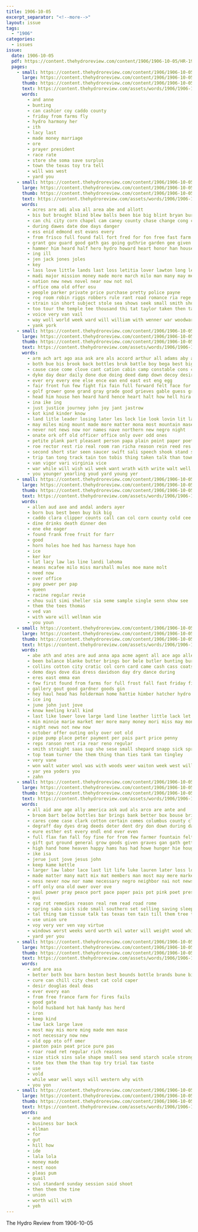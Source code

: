 ```yaml
---
title: 1906-10-05
excerpt_separator: "<!--more-->"
layout: issue
tags:
  - "1906"
categories:
  - issues
issue:
  date: 1906-10-05
  pdf: https://content.thehydroreview.com/content/1906/1906-10-05/HR-1906-10-05.pdf
  pages:
    - small: https://content.thehydroreview.com/content/1906/1906-10-05/small/HR-1906-10-05-01.jpg
      large: https://content.thehydroreview.com/content/1906/1906-10-05/large/HR-1906-10-05-01.jpg
      thumb: https://content.thehydroreview.com/content/1906/1906-10-05/thumbnails/HR-1906-10-05-01.jpg
      text: https://content.thehydroreview.com/assets/words/1906/1906-10-05/HR-1906-10-05-01.txt
      words:
        - and anne
        - bunting
        - can cashier coy caddo county
        - friday from farms fly
        - hydro harmony her
        - ith
        - lacy last
        - made money marriage
        - ore
        - prayer president
        - race rate
        - store she soma save surplus
        - town the texas toy tra tell
        - will was west
        - yard you
    - small: https://content.thehydroreview.com/content/1906/1906-10-05/small/HR-1906-10-05-02.jpg
      large: https://content.thehydroreview.com/content/1906/1906-10-05/large/HR-1906-10-05-02.jpg
      thumb: https://content.thehydroreview.com/content/1906/1906-10-05/thumbnails/HR-1906-10-05-02.jpg
      text: https://content.thehydroreview.com/assets/words/1906/1906-10-05/HR-1906-10-05-02.txt
      words:
        - acres are adi alva all area abe and allott
        - bis but brought blind blew balls been bie big blint bryan burn
        - can chi city corn chapel cam caney county chase change cong college
        - during dawes date doe days danger
        - ess enid edmond est evans every
        - from frisco full found fall fort fred for fon free fast farm fire
        - grant gov guard good gath gas going guthrie garden gee given
        - hammer him heard half hero hydro howard heart honor han house held has homestead head hom her herbert
        - ing ill
        - jen jack jones joles
        - key
        - lass love little lands last loss letitia lover lawton long lead land live living leader large
        - madi major mission money made more march milo man many may men miss
        - nation new news novel near now not nol
        - office oma old offer osu
        - people parker private price purchase pretty police payne
        - rog room robin riggs robbers rule rant road romance ria rege
        - strain sin short subject stole sea shows seek small smith shon say store stops six she safe such son stock signe sledge school sem state special sell squire sill surface
        - too tour the temple tee thousand thi tat taylor taken then tan than tho ten
        - voice very van vail
        - way woll world week ward will william with wenner war woodward work well was while washington word
        - yank york
    - small: https://content.thehydroreview.com/content/1906/1906-10-05/small/HR-1906-10-05-03.jpg
      large: https://content.thehydroreview.com/content/1906/1906-10-05/large/HR-1906-10-05-03.jpg
      thumb: https://content.thehydroreview.com/content/1906/1906-10-05/thumbnails/HR-1906-10-05-03.jpg
      text: https://content.thehydroreview.com/assets/words/1906/1906-10-05/HR-1906-10-05-03.txt
      words:
        - arm ach art ago asa ask are als accord arthur all adams aby army ani ager and ave ace apple
        - both bue bis brook back bottles bruk battle boy bega best big birt bein but blair bonds badge began biggin break beard bet been baby breath brown blow below billy bac black bridge better bone
        - cause case come clove cant cation cabin camp constable cons cold came care car captain clous camping course class chance carbon child cross con canyon coo cock can
        - dyke day dear daily done due doing deed damp down decoy desire days does darrah door drilling duly dot dell doe depre during doubt drew
        - ever ery every ene else ence ean end east est eng egg
        - fair front fun few fight fix fain full forward felt face for fore frame from friend fast first fread fancy fee fling fand fine found free fall fer forget francis
        - golf grower gone grand gray grade good grieves gable guess ground grave gratton graves gave
        - head him house hen heard hard hence heart halt how hell hira hee hed hire heap hea horse hand held has hina heading her high heres hapes hol hum hie hope hes hone hind holding houston hill husband hands handle half had
        - ina ike ing
        - just justice journey john joy jant jastrow
        - kot kind kinder know
        - land litle leader losing later les lock lie look lovin lit late let lay line low lynde little love links lye like lite limb last lane long
        - may miles ming mount made more matter mona most mountain mase moun merchant mustache merry moses mort mak means moment must miss man moh money mine mild mena mean mow mon morning master men mask much
        - never not news now nor names nave northern new negro night
        - onate ork off old officer office only over odd ones
        - petite plank part pleasant person papa plain point paper poet plant post pause private pete place poor pair porch press peace pick peter pont pretty picking
        - roe rector rest rio real room ran richa reason rein reed res ren read rom rough ralls rose row rosemary run rider rather rajah
        - second short star seen saucer swift sali speech shook stand such seo stream somerville side sad speak sites soon sir she scow step square smokes set supply station stay spoon strong single shou still see surgeon seem sailor southern sho sunday states saw stump sailors summer say sensi sah shall state said sal standing shoulders steel smile
        - trip tan tong track tain ton tobis thing taken talk than town tae tes tye too tone tillage take tiny trail ten them train tink thousand tumbling trom top tho tim the ting trees then trust times tite tree tell tas ture
        - van vigor vari virginia vice
        - war while will wish wil week want wrath with write walt well why wear woods whistle word wrench went wee wife worst work words way world winton win was
        - you younger yearling youd yard young yer
    - small: https://content.thehydroreview.com/content/1906/1906-10-05/small/HR-1906-10-05-04.jpg
      large: https://content.thehydroreview.com/content/1906/1906-10-05/large/HR-1906-10-05-04.jpg
      thumb: https://content.thehydroreview.com/content/1906/1906-10-05/thumbnails/HR-1906-10-05-04.jpg
      text: https://content.thehydroreview.com/assets/words/1906/1906-10-05/HR-1906-10-05-04.txt
      words:
        - allen aud axe and andal anders ayer
        - born bus best been buy bik big
        - caddo clara clipper counts call can col corn county cold cee cull
        - dine drinks death dinner den
        - ene eke eager
        - found frank free fruit for farr
        - good
        - horn holes hoe hed has harness haye hon
        - ice
        - ker kor
        - lat lacy law las line landi lahoma
        - means mcafee milo miss marshall mules moe mane molt
        - need now
        - over office
        - pay power per pap
        - queen
        - racine regular revie
        - shou suit simi sheller sia seme sample single senn show see
        - them the tees thomas
        - ved van
        - with ware will wellman wie
        - you youn
    - small: https://content.thehydroreview.com/content/1906/1906-10-05/small/HR-1906-10-05-05.jpg
      large: https://content.thehydroreview.com/content/1906/1906-10-05/large/HR-1906-10-05-05.jpg
      thumb: https://content.thehydroreview.com/content/1906/1906-10-05/thumbnails/HR-1906-10-05-05.jpg
      text: https://content.thehydroreview.com/assets/words/1906/1906-10-05/HR-1906-10-05-05.txt
      words:
        - abe ath and ates are aud anna apa acme agent all ace ago allen amee
        - been balance blanke butter brings bor bele butler bunting burg buy brake bale broom big but bec bank blue
        - collins cotton city cratic col corn card came cash cass coats chek church course
        - demo days dove dia dress davidson day dry dance during
        - eres east emma ean
        - few first found from farms for full frost fall fast friday fitzpatrick
        - gallery gout good gardner goods gin
        - hey haul head has holderman home hattie himber hatcher hydro hall her hens
        - ice ing
        - june john just jove
        - know keeling krall kind
        - last like lower love large land line leather little lack let lohr litle late light
        - min minnie marie market mer more many money mori miss may monday made mead man mower
        - night news not new now
        - october offer outing only over oot old
        - pipe pump place peter payment per pais part price penny
        - reps ranson rent ria rear reno regular
        - smith straight saas sup she sese small shepard snapp sick springs sale sass start saturday sean spring say special sud sees sell soe stock see
        - top team turner the them thing than ties tank tan tingley
        - very vane
        - won walt water wool was with woods weer waiton week west will wheat weeks
        - yar yea yoders you
        - zahn
    - small: https://content.thehydroreview.com/content/1906/1906-10-05/small/HR-1906-10-05-06.jpg
      large: https://content.thehydroreview.com/content/1906/1906-10-05/large/HR-1906-10-05-06.jpg
      thumb: https://content.thehydroreview.com/content/1906/1906-10-05/thumbnails/HR-1906-10-05-06.jpg
      text: https://content.thehydroreview.com/assets/words/1906/1906-10-05/HR-1906-10-05-06.txt
      words:
        - all aid ane age ally america ask aud als arco are ante and
        - broom bart below bottles bar brings bank better box bouse brick battle been boll but book bright bottom baptist backs barren bein began bent beats best black brought
        - cares come case clark cotton certain comes columbus county clear chris cau can cooks cost crone cases cook course con cork curly change cold cause
        - degraff day dyes drag deeds deter dent dry don down during david deanne days dip duty dor duet door danton den doctor drop dies denney
        - eure esther est every endl end ever even
        - full flax fan fall foy fine for from few farmer fountain felt friends fields fore fruits fow farm faith fill first
        - gift gut ground general grow goods given graves gan gath getting grape gold good gener
        - high hand home heaven happy hams has had howe hunger hie hough hartman how half hundred hold her house honesty hone harder him hath hot heart husband
        - ike isa
        - jerue just jove jesus john
        - keep kame kettle
        - larger law labor lace last lit life luke lauren later loss lond lesson left lamp leche look loving long leader line little leary lose lead lower lease london let love
        - made matter many matt mix mat members man most may mere market money men mand must meas mas moro milner mine mcgann matthew mon much
        - ness never now nor name necessary negro neighbor nai not news new night nat nation noss
        - off only ona old ower over ove
        - paul power pray peace port pace paper pais pot pink poet present place per pebbles price prophet prayer
        - qui
        - rag rot remedies reason real rem read road rome
        - spring saba sick side small southern set selling saving sleep sim shape shed study stopper soul sos school sutter she such sal sense sheaves size sell sea stains sauce sid see soap seen sunday shall strong shoe straight snow straws sch soon six sweep sons say silver
        - tal thing tam tissue talk tas texas ten tain till them tree toward thomas tiara tho thow terrible then tod than taken ted thy thad the
        - use union ure
        - voy very ver ven vay virtue
        - windows worst weeks word worth wil water will weight wood white with wire weather was way words wery ward weak work why williams
        - yard yer you
    - small: https://content.thehydroreview.com/content/1906/1906-10-05/small/HR-1906-10-05-07.jpg
      large: https://content.thehydroreview.com/content/1906/1906-10-05/large/HR-1906-10-05-07.jpg
      thumb: https://content.thehydroreview.com/content/1906/1906-10-05/thumbnails/HR-1906-10-05-07.jpg
      text: https://content.thehydroreview.com/assets/words/1906/1906-10-05/HR-1906-10-05-07.txt
      words:
        - and are asa
        - better both box barn boston best bounds bottle brands bune binder been but brough bis
        - cure can chill city chest cat cold caper
        - desir douglas deal deas
        - ever every ean
        - from free france farm for fires fails
        - good gate
        - hold husband hot hak handy has herd
        - iron
        - keep kind
        - law lack large lave
        - most may mis more ming made men mase
        - not necessary now new
        - old opp oto off omer
        - paxton pain peat price pure pas
        - roar road ret regular rich reasons
        - size stick sins sale shape small sea send starch scale strong single
        - tate tex them the than top try trial tax taste
        - use
        - vold
        - while wear well ways will western why with
        - you yon
    - small: https://content.thehydroreview.com/content/1906/1906-10-05/small/HR-1906-10-05-08.jpg
      large: https://content.thehydroreview.com/content/1906/1906-10-05/large/HR-1906-10-05-08.jpg
      thumb: https://content.thehydroreview.com/content/1906/1906-10-05/thumbnails/HR-1906-10-05-08.jpg
      text: https://content.thehydroreview.com/assets/words/1906/1906-10-05/HR-1906-10-05-08.txt
      words:
        - ane and
        - business bar back
        - ellman
        - for
        - gut
        - hill how
        - ide
        - lala lola
        - money made
        - nest noon
        - pleas pum
        - quail
        - sul standard sunday session said shoot
        - then them the tine
        - union
        - worth will with
        - yeh
---
```


The Hydro Review from 1906-10-05

<!--more-->

